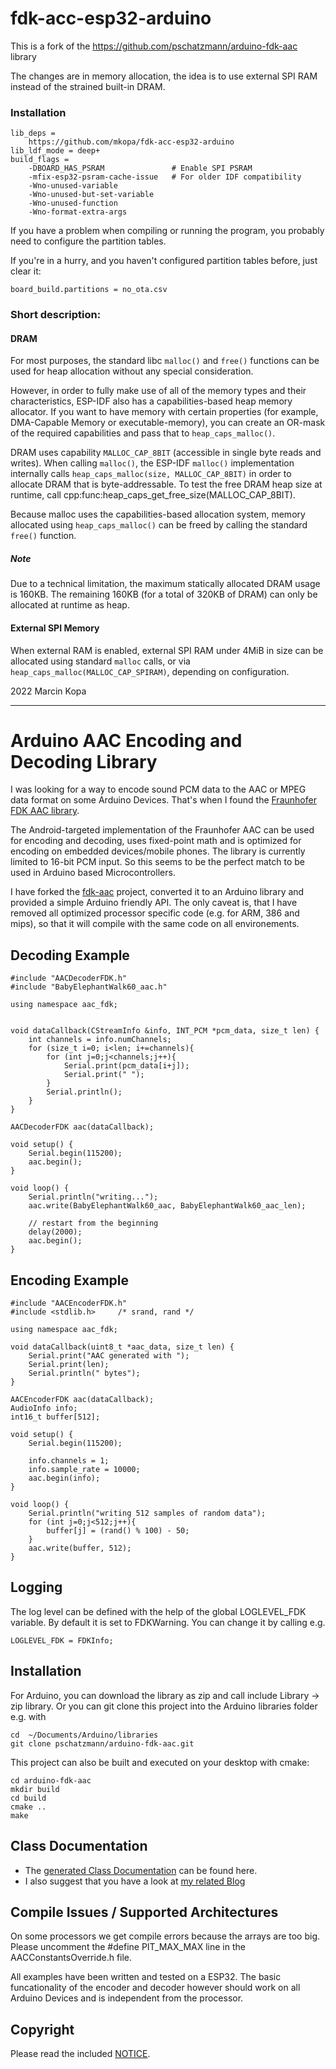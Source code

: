 # fdk-acc-esp32-arduino

This is a fork of the https://github.com/pschatzmann/arduino-fdk-aac library

The changes are in memory allocation, the idea is to use external SPI RAM instead of the strained built-in DRAM.

### Installation

```
lib_deps =
    https://github.com/mkopa/fdk-acc-esp32-arduino
lib_ldf_mode = deep+
build_flags = 
    -DBOARD_HAS_PSRAM               # Enable SPI PSRAM
    -mfix-esp32-psram-cache-issue   # For older IDF compatibility
    -Wno-unused-variable
    -Wno-unused-but-set-variable
    -Wno-unused-function
    -Wno-format-extra-args 
```
If you have a problem when compiling or running the program, you probably need to configure the partition tables.

If you're in a hurry, and you haven't configured partition tables before, just clear it:
```
board_build.partitions = no_ota.csv
```

### Short description:

#### DRAM
For most purposes, the standard libc `malloc()` and `free()` functions can be used for heap allocation without any special consideration.

However, in order to fully make use of all of the memory types and their characteristics, ESP-IDF also has a capabilities-based heap memory allocator. If you want to have memory with certain properties (for example, DMA-Capable Memory or executable-memory), you can create an OR-mask of the required capabilities and pass that to `heap_caps_malloc()`.

DRAM uses capability `MALLOC_CAP_8BIT` (accessible in single byte reads and writes). When calling `malloc()`, the ESP-IDF `malloc()` implementation internally calls `heap_caps_malloc(size, MALLOC_CAP_8BIT)` in order to allocate DRAM that is byte-addressable. To test the free DRAM heap size at runtime, call cpp:func:heap_caps_get_free_size(MALLOC_CAP_8BIT).

Because malloc uses the capabilities-based allocation system, memory allocated using `heap_caps_malloc()` can be freed by calling the standard `free()` function.

##### Note
Due to a technical limitation, the maximum statically allocated DRAM usage is 160KB. The remaining 160KB (for a total of 320KB of DRAM) can only be allocated at runtime as heap.

#### External SPI Memory

When external RAM is enabled, external SPI RAM under 4MiB in size can be allocated using standard `malloc` calls, or via `heap_caps_malloc(MALLOC_CAP_SPIRAM)`, depending on configuration.

2022 Marcin Kopa

---


# Arduino AAC Encoding and Decoding Library

I was looking for a way to encode sound PCM data to the AAC or MPEG data format on some Arduino Devices. That's when I found  the [Fraunhofer FDK AAC library](https://en.wikipedia.org/wiki/Fraunhofer_FDK_AAC). 

The Android-targeted implementation of the Fraunhofer AAC can be used for encoding and decoding, uses fixed-point math and is optimized for encoding on embedded devices/mobile phones. The library is currently limited to 16-bit PCM input. So this seems to be the perfect match to be used in Arduino based Microcontrollers.

I have forked the [fdk-aac](https://github.com/mstorsjo/fdk-aac/tree/v2.0.1) project,  converted it to an Arduino library and provided a simple Arduino friendly API. The only caveat is, that I have removed all optimized processor specific code (e.g. for ARM, 386 and mips), so that it will compile with the same code on all environements.


## Decoding Example

```
#include "AACDecoderFDK.h"
#include "BabyElephantWalk60_aac.h"

using namespace aac_fdk;


void dataCallback(CStreamInfo &info, INT_PCM *pcm_data, size_t len) {
    int channels = info.numChannels;
    for (size_t i=0; i<len; i+=channels){
        for (int j=0;j<channels;j++){
            Serial.print(pcm_data[i+j]);
            Serial.print(" ");
        }
        Serial.println();
    }
}

AACDecoderFDK aac(dataCallback);

void setup() {
    Serial.begin(115200);
    aac.begin();
}

void loop() {
    Serial.println("writing...");
    aac.write(BabyElephantWalk60_aac, BabyElephantWalk60_aac_len);    

    // restart from the beginning
    delay(2000);
    aac.begin();
}

```

## Encoding Example

```
#include "AACEncoderFDK.h"
#include <stdlib.h>     /* srand, rand */

using namespace aac_fdk;

void dataCallback(uint8_t *aac_data, size_t len) {
    Serial.print("AAC generated with ");
    Serial.print(len);
    Serial.println(" bytes");
}

AACEncoderFDK aac(dataCallback);
AudioInfo info;
int16_t buffer[512];

void setup() {
    Serial.begin(115200);

    info.channels = 1;
    info.sample_rate = 10000;
    aac.begin(info);
}

void loop() {
    Serial.println("writing 512 samples of random data");
    for (int j=0;j<512;j++){
        buffer[j] = (rand() % 100) - 50;         
    }
    aac.write(buffer, 512);
}

```

## Logging

The log level can be defined with the help of the global LOGLEVEL_FDK variable. By default it is set to FDKWarning. You can change it by calling e.g.
```
LOGLEVEL_FDK = FDKInfo;
```

## Installation

For Arduino, you can download the library as zip and call include Library -> zip library. Or you can git clone this project into the Arduino libraries folder e.g. with

```
cd  ~/Documents/Arduino/libraries
git clone pschatzmann/arduino-fdk-aac.git
```

This project can also be built and executed on your desktop with cmake:

```
cd arduino-fdk-aac
mkdir build
cd build
cmake ..
make
```
  

## Class Documentation

- The [generated Class Documentation](https://pschatzmann.github.io/arduino-fdk-aac/html/annotated.html) can be found here.
- I also suggest that you have a look at [my related Blog](https://www.pschatzmann.ch/home/2021/08/13/audio-decoders-for-microcontrollers/)


## Compile Issues / Supported Architectures

On some processors we get compile errors because the arrays are too big.  
Please uncomment the #define PIT_MAX_MAX line in the AACConstantsOverride.h file. 

All examples have been written and tested on a ESP32. The basic funcationality of the encoder and decoder however should work on all Arduino Devices and is independent from the processor.

## Copyright

Please read the included [NOTICE](NOTICE).
